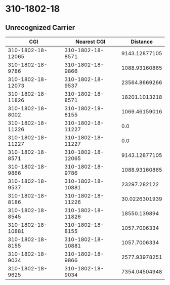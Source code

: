 # 310-1802-18
## Unrecognized Carrier


| CGI | Nearest CGI | Distance |
|-----|-------------|----------|
| 310-1802-18-12065 | 310-1802-18-8571 | 9143.12877105 |
| 310-1802-18-9786 | 310-1802-18-9866 | 1088.93160865 |
| 310-1802-18-12073 | 310-1802-18-9537 | 23564.8669266 |
| 310-1802-18-11826 | 310-1802-18-8571 | 18201.1013218 |
| 310-1802-18-8002 | 310-1802-18-8155 | 1069.46159016 |
| 310-1802-18-11226 | 310-1802-18-11227 | 0.0 |
| 310-1802-18-11227 | 310-1802-18-11227 | 0.0 |
| 310-1802-18-8571 | 310-1802-18-12065 | 9143.12877105 |
| 310-1802-18-9866 | 310-1802-18-9786 | 1088.93160865 |
| 310-1802-18-9537 | 310-1802-18-10881 | 23297.282122 |
| 310-1802-18-8186 | 310-1802-18-11226 | 30.0226301939 |
| 310-1802-18-8545 | 310-1802-18-11826 | 18550.139894 |
| 310-1802-18-10881 | 310-1802-18-8155 | 1057.7006334 |
| 310-1802-18-8155 | 310-1802-18-10881 | 1057.7006334 |
| 310-1802-18-9034 | 310-1802-18-9866 | 2577.93978251 |
| 310-1802-18-9625 | 310-1802-18-9034 | 7354.04504948 |
